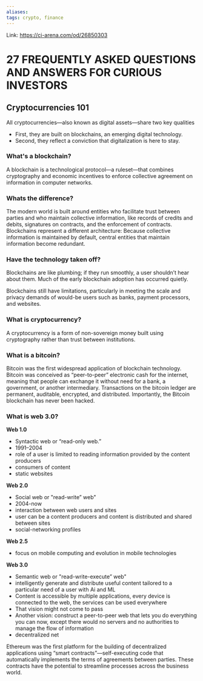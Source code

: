 ```yaml
---
aliases:
tags: crypto, finance
---
```

Link: https://ci-arena.com/od/26850303

# 27 FREQUENTLY ASKED QUESTIONS AND ANSWERS FOR CURIOUS INVESTORS

## Cryptocurrencies 101
All cryptocurrencies—also known as digital assets—share two key qualities
* First, they are built on blockchains, an emerging digital technology.
* Second, they reflect a conviction that digitalization is here to stay.

### What's a blockchain?
A blockchain is a technological protocol—a ruleset—that combines cryptography and economic incentives to enforce collective agreement on information in computer networks.

### Whats the difference?
The modern world is built around entities who facilitate trust between parties and who maintain collective information, like records of credits and debits, signatures on contracts, and the enforcement of contracts. Blockchains represent a different architecture: Because collective information is maintained by default, central entities that maintain information become redundant.

### Have the technology taken off?
Blockchains are like plumbing; if they run smoothly, a user shouldn’t hear about them. Much of the early blockchain adoption has occurred quietly.

Blockchains still have limitations, particularly in meeting the scale and privacy demands of would-be users such as banks, payment processors, and websites.

### What is cryptocurrency?
A cryptocurrency is a form of non-sovereign money built using cryptography rather than trust between institutions. 

### What is a bitcoin?
Bitcoin was the first widespread application of blockchain technology. Bitcoin was conceived as “peer-to-peer” electronic cash for the internet, meaning that people can exchange it without need for a bank, a government, or another intermediary. Transactions on the bitcoin ledger are permanent, auditable, encrypted, and distributed. Importantly, the Bitcoin blockchain has never been hacked.

### What is web 3.0?
**Web 1.0** 
* Syntactic web or “read-only web.” 
* 1991–2004
* role of a user is limited to reading information provided by the content producers
* consumers of content
* static websites

**Web 2.0** 
* Social web or "read-write” web"
* 2004-now
* interaction between web users and sites
* user can be a content producers and content is distributed and shared between sites
* social-networking profiles

**Web 2.5** 
* focus on mobile computing and evolution in mobile technologies

**Web 3.0** 
* Semantic web or "read-write-execute” web"
* intelligently generate and distribute useful content tailored to a particular need of a user with Ai and ML
* Content is accessible by multiple applications, every device is connected to the web, the services can be used everywhere
* That vision might not come to pass
* Another vision: construct a peer-to-peer web that lets you do everything you can now, except there would no servers and no authorities to manage the flow of information
* decentralized net

Ethereum was the first platform for the building of decentralized applications using “smart contracts”—self-executing code that automatically implements the terms of agreements between parties. These contracts have the potential to streamline processes across the business world.


